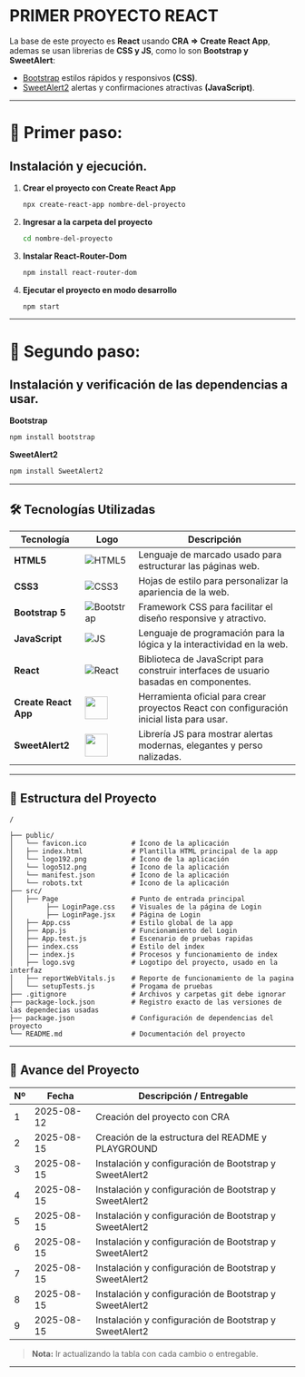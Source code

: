 # PRIMER PROYECTO REACT

La base de este proyecto es **React** usando **CRA => Create React App**, ademas se usan librerias de **CSS y JS**, como lo son **Bootstrap y SweetAlert**:

- [Bootstrap](https://getbootstrap.com/) estilos rápidos y responsivos **(CSS)**.
- [SweetAlert2](https://sweetalert2.github.io/) alertas y confirmaciones atractivas **(JavaScript)**.

---

# 📍 Primer paso: 
## Instalación y ejecución.

1. **Crear el proyecto con Create React App**
    
    ```bash
    npx create-react-app nombre-del-proyecto
    ```

2. **Ingresar a la carpeta del proyecto**
    
    ```bash
    cd nombre-del-proyecto

2. **Instalar React-Router-Dom**
    
    ```bash
    npm install react-router-dom
    ```

3. **Ejecutar el proyecto en modo desarrollo**
    
    ```bash
    npm start
    ```

---

# 📍 Segundo paso:
##  Instalación y verificación de las dependencias a usar.

**Bootstrap**
```bash
npm install bootstrap
```
**SweetAlert2**
```bash
npm install SweetAlert2
```

---

## 🛠️ Tecnologías Utilizadas

| Tecnología              | Logo                                                                 | Descripción                                                                                   |
|------------------------|----------------------------------------------------------------------|-----------------------------------------------------------------------------------------------|
| **HTML5**              | ![HTML5](https://img.icons8.com/color/48/html-5--v1.png)              | Lenguaje de marcado usado para estructurar las páginas web.                                  |
| **CSS3**               | ![CSS3](https://img.icons8.com/color/48/css3.png)                     | Hojas de estilo para personalizar la apariencia de la web.                                   |
| **Bootstrap 5**        | ![Bootstrap](https://img.icons8.com/color/48/bootstrap.png)           | Framework CSS para facilitar el diseño responsive y atractivo.                               |
| **JavaScript**         | ![JS](https://img.icons8.com/color/48/javascript--v1.png)             | Lenguaje de programación para la lógica y la interactividad en la web.                       |
| **React**              | ![React](https://img.icons8.com/color/48/react-native.png)            | Biblioteca de JavaScript para construir interfaces de usuario basadas en componentes.        |
| **Create React App**   | <img src="https://th.bing.com/th/id/R.2bee11a830bacc5ae9006df56b20c33a?rik=nXUBy4boCTrW8w&pid=ImgRaw&r=0" width="40"/>     | Herramienta oficial para crear proyectos React con configuración inicial lista para usar.    |
| **SweetAlert2**        | <img src="https://tse1.explicit.bing.net/th/id/OIP.sbHWbfQY-VMmVDzT71z8vgAAAA?rs=1&pid=ImgDetMain&o=7&rm=3" width="40"/>   | Librería JS para mostrar alertas modernas, elegantes y perso nalizadas. |

---

## 📁 Estructura del Proyecto

```plaintext
/

├── public/
│   └── favicon.ico           # Ícono de la aplicación
│   ├── index.html            # Plantilla HTML principal de la app
│   └── logo192.png           # Ícono de la aplicación
│   └── logo512.png           # Ícono de la aplicación
│   └── manifest.json         # Ícono de la aplicación
│   └── robots.txt            # Ícono de la aplicación
├── src/
│   ├── Page                  # Punto de entrada principal
│        ├── LoginPage.css    # Visuales de la página de Login
│        ├── LoginPage.jsx    # Página de Login
│   ├── App.css               # Estilo global de la app
│   ├── App.js                # Funcionamiento del Login
│   ├── App.test.js           # Escenario de pruebas rapidas
│   ├── index.css             # Estilo del index
│   │── index.js              # Procesos y funcionamiento de index  
│   ├── logo.svg              # Logotipo del proyecto, usado en la interfaz
│   ├── reportWebVitals.js    # Reporte de funcionamiento de la pagina
│   └── setupTests.js         # Progama de pruebas
├── .gitignore                # Archivos y carpetas git debe ignorar
├── package-lock.json         # Registro exacto de las versiones de las dependecias usadas
├── package.json              # Configuración de dependencias del proyecto
└── README.md                 # Documentación del proyecto

```
---

## 📅 Avance del Proyecto

| Nº  | Fecha       | Descripción / Entregable                              |
|-----|-------------|-------------------------------------------------------|
| 1   | 2025-08-12  | Creación del proyecto con CRA                         |
| 2   | 2025-08-15  | Creación de la estructura del README y PLAYGROUND     |
| 3   | 2025-08-15  | Instalación y configuración de Bootstrap y SweetAlert2 |
| 4   | 2025-08-15  | Instalación y configuración de Bootstrap y SweetAlert2 |
| 5   | 2025-08-15  | Instalación y configuración de Bootstrap y SweetAlert2 |
| 6   | 2025-08-15  | Instalación y configuración de Bootstrap y SweetAlert2 |
| 7   | 2025-08-15  | Instalación y configuración de Bootstrap y SweetAlert2 |
| 8   | 2025-08-15  | Instalación y configuración de Bootstrap y SweetAlert2 |
| 9   | 2025-08-15  | Instalación y configuración de Bootstrap y SweetAlert2 |

> **Nota:** Ir actualizando la tabla con cada cambio o entregable.

---